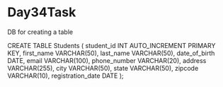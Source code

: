# Day34Task

DB for creating a table


CREATE TABLE Students (
    student_id INT AUTO_INCREMENT PRIMARY KEY,
    first_name VARCHAR(50),
    last_name VARCHAR(50),
    date_of_birth DATE,
    email VARCHAR(100),
    phone_number VARCHAR(20),
    address VARCHAR(255),
    city VARCHAR(50),
    state VARCHAR(50),
    zipcode VARCHAR(10),
    registration_date DATE
);
